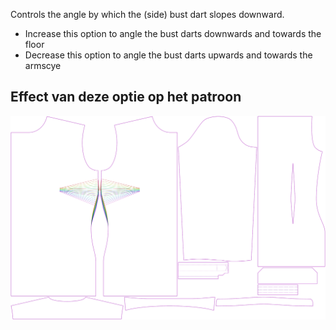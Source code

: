 Controls the angle by which the (side) bust dart slopes downward.

-   Increase this option to angle the bust darts downwards and towards the floor
-   Decrease this option to angle the bust darts upwards and towards the armscye

## Effect van deze optie op het patroon

![This image shows the effect of this option by superimposing several variants that have a different value for this option](simone_bustdartangle_sample.svg "Effect of this option on the pattern")
